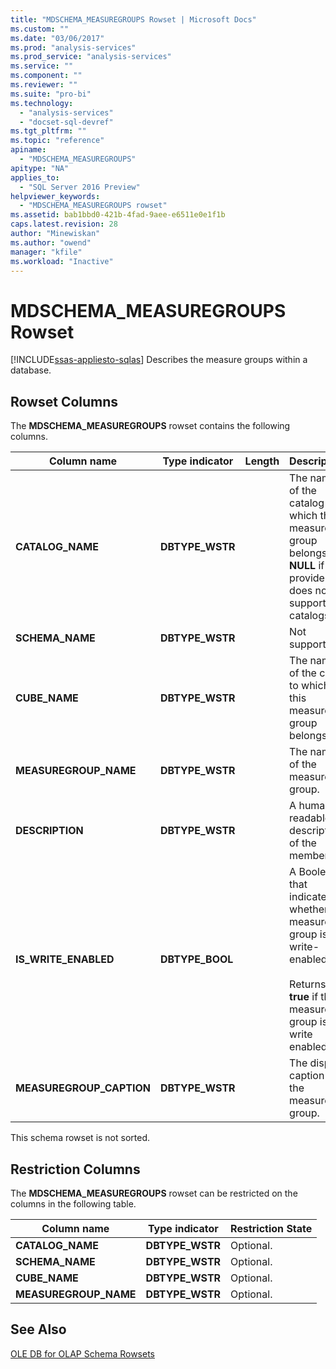 ```yaml
---
title: "MDSCHEMA_MEASUREGROUPS Rowset | Microsoft Docs"
ms.custom: ""
ms.date: "03/06/2017"
ms.prod: "analysis-services"
ms.prod_service: "analysis-services"
ms.service: ""
ms.component: ""
ms.reviewer: ""
ms.suite: "pro-bi"
ms.technology: 
  - "analysis-services"
  - "docset-sql-devref"
ms.tgt_pltfrm: ""
ms.topic: "reference"
apiname: 
  - "MDSCHEMA_MEASUREGROUPS"
apitype: "NA"
applies_to: 
  - "SQL Server 2016 Preview"
helpviewer_keywords: 
  - "MDSCHEMA_MEASUREGROUPS rowset"
ms.assetid: bab1bbd0-421b-4fad-9aee-e6511e0e1f1b
caps.latest.revision: 28
author: "Minewiskan"
ms.author: "owend"
manager: "kfile"
ms.workload: "Inactive"
---
```

# MDSCHEMA_MEASUREGROUPS Rowset
[!INCLUDE[ssas-appliesto-sqlas](../../../includes/ssas-appliesto-sqlas.md)]
  Describes the measure groups within a database.  
  
## Rowset Columns  
 The **MDSCHEMA_MEASUREGROUPS** rowset contains the following columns.  
  
|Column name|Type indicator|Length|Description|  
|-----------------|--------------------|------------|-----------------|  
|**CATALOG_NAME**|**DBTYPE_WSTR**||The name of the catalog to which this measure group belongs. **NULL** if the provider does not support catalogs.|  
|**SCHEMA_NAME**|**DBTYPE_WSTR**||Not supported.|  
|**CUBE_NAME**|**DBTYPE_WSTR**||The name of the cube to which this measure group belongs.|  
|**MEASUREGROUP_NAME**|**DBTYPE_WSTR**||The name of the measure group.|  
|**DESCRIPTION**|**DBTYPE_WSTR**||A human-readable description of the member.|  
|**IS_WRITE_ENABLED**|**DBTYPE_BOOL**||A Boolean that indicates whether the measure group is write-enabled.<br /><br /> Returns **true** if the measure group is write enabled.|  
|**MEASUREGROUP_CAPTION**|**DBTYPE_WSTR**||The display caption for the measure group.|  
  
 This schema rowset is not sorted.  
  
## Restriction Columns  
 The **MDSCHEMA_MEASUREGROUPS** rowset can be restricted on the columns in the following table.  
  
|Column name|Type indicator|Restriction State|  
|-----------------|--------------------|-----------------------|  
|**CATALOG_NAME**|**DBTYPE_WSTR**|Optional.|  
|**SCHEMA_NAME**|**DBTYPE_WSTR**|Optional.|  
|**CUBE_NAME**|**DBTYPE_WSTR**|Optional.|  
|**MEASUREGROUP_NAME**|**DBTYPE_WSTR**|Optional.|  
  
## See Also  
 [OLE DB for OLAP Schema Rowsets](../../../analysis-services/schema-rowsets/ole-db-olap/ole-db-for-olap-schema-rowsets.md)  
  
  

